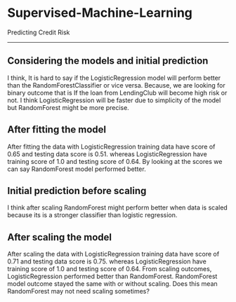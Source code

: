 # Supervised-Machine-Learning
Predicting Credit Risk
**************************************************************

## Considering the models and initial prediction

I think, It is hard to say if the LogisticRegression model will perform better than the RandomForestClassifier or vice versa. Because, we are looking for binary outcome that is If the loan from LendingClub will become high risk or not. I think LogisticRegression will be faster due to simplicity of the model but RandomForest might be more precise.

## After fitting the model

After fitting the data with LogisticRegression training data have score of 0.65 and testing data score is 0.51.
whereas LogisticRegression have training score of 1.0 and testing score of 0.64.
By looking at the scores we can say RandomForest model performed better.

## Initial prediction before scaling

I think after scaling RandomForest might perform better when data is scaled because its is a stronger classifier than logistic regression.


## After scaling the model

After scaling the data with LogisticRegression training data have score of 0.71 and testing data score is 0.75.
whereas LogisticRegression have training score of 1.0 and testing score of 0.64.
From scaling outcomes, LogisticRegression performed better than RandomForest. RandomForest model outcome stayed the same with or without scaling. Does this mean RandomForest may not need scaling sometimes?





